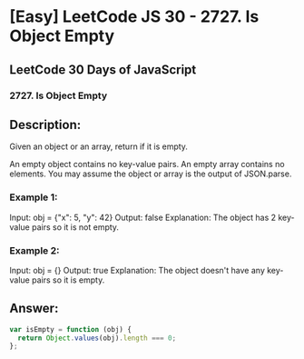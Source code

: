 # [Easy] LeetCode JS 30 - 2727. Is Object Empty

## LeetCode 30 Days of JavaScript

### 2727. Is Object Empty

## Description:

Given an object or an array, return if it is empty.

An empty object contains no key-value pairs.
An empty array contains no elements.
You may assume the object or array is the output of JSON.parse.

### Example 1:

Input: obj = {"x": 5, "y": 42}
Output: false
Explanation: The object has 2 key-value pairs so it is not empty.

### Example 2:

Input: obj = {}
Output: true
Explanation: The object doesn't have any key-value pairs so it is empty.

## Answer:

```javascript
var isEmpty = function (obj) {
  return Object.values(obj).length === 0;
};
```
